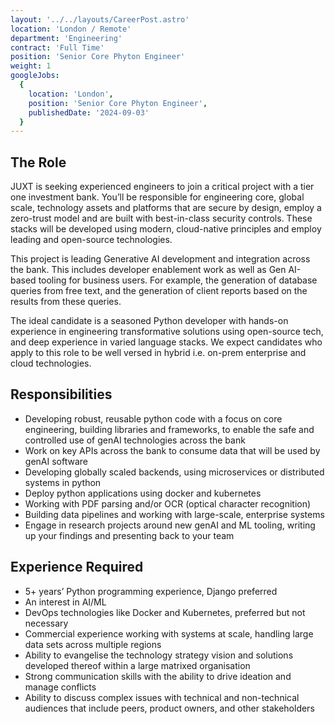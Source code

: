 ```yaml
---
layout: '../../layouts/CareerPost.astro'
location: 'London / Remote'
department: 'Engineering'
contract: 'Full Time'
position: 'Senior Core Phyton Engineer'
weight: 1
googleJobs:
  {
    location: 'London',
    position: 'Senior Core Phyton Engineer',
    publishedDate: '2024-09-03'
  }
---
```


## The Role

JUXT is seeking experienced engineers to join a critical project with a tier one
investment bank. You’ll be responsible for engineering core, global scale, technology
assets and platforms that are secure by design, employ a zero-trust model and are built
with best-in-class security controls. These stacks will be developed using modern,
cloud-native principles and employ leading and open-source technologies.

This project is leading Generative AI development and integration across the bank. This
includes developer enablement work as well as Gen AI-based tooling for business users.
For example, the generation of database queries from free text, and the generation of
client reports based on the results from these queries.

The ideal candidate is a seasoned Python developer with hands-on experience in
engineering transformative solutions using open-source tech, and deep experience in
varied language stacks. We expect candidates who apply to this role to be well versed in
hybrid i.e. on-prem enterprise and cloud technologies.

## Responsibilities

- Developing robust, reusable python code with a focus on core engineering,
  building libraries and frameworks, to enable the safe and controlled use of genAI
  technologies across the bank
- Work on key APIs across the bank to consume data that will be used by genAI
  software
- Developing globally scaled backends, using microservices or distributed systems
  in python
- Deploy python applications using docker and kubernetes
- Working with PDF parsing and/or OCR (optical character recognition)
- Building data pipelines and working with large-scale, enterprise systems
- Engage in research projects around new genAI and ML tooling, writing up your
  findings and presenting back to your team

## Experience Required

- 5+ years’ Python programming experience, Django preferred
- An interest in AI/ML
- DevOps technologies like Docker and Kubernetes, preferred but not necessary
- Commercial experience working with systems at scale, handling large data sets
  across multiple regions
- Ability to evangelise the technology strategy vision and solutions developed thereof
  within a large matrixed organisation
- Strong communication skills with the ability to drive ideation and manage conflicts
- Ability to discuss complex issues with technical and non-technical audiences that
  include peers, product owners, and other stakeholders
